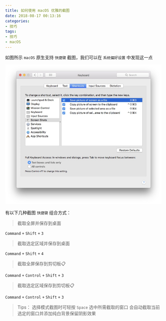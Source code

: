 ```yaml
---
title: 如何使用 macOS 优雅的截图
date: 2018-08-17 00:13:16
categories:
- 技巧
tags:
- 技巧
- macOS
---
```


如图所示 `macOS` 原生支持 `快捷键` 截图，我们可以在 `系统偏好设置` 中发现这一点

![](https://raw.githubusercontent.com/cloverkits/hexo_picture_resource/master/picture/Shortcut.jpg)

有以下几种截图 `快捷键` 组合方式：

>截取全屏并保存到桌面

`Command` `+` `Shift` `+` `3`

>截取选定区域并保存到桌面

`Command` `+` `Shift` `+` `4`

>截取全屏保存到剪切板📋

`Command` `+` `Control` `+` `Shift` `+` `3`

>截取选定区域保存到剪切板📋

`Command` `+` `Control` `+` `Shift` `+` `3`

>Tips：
>选择模式截图时可轻按 `Space` 选中所需截取的窗口
>会自动截取当前选定的窗口并添加纯白背景保留阴影效果
